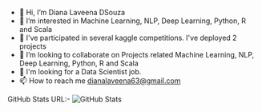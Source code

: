 - 👋 Hi, I’m Diana Laveena DSouza
- 👀 I’m interested in Machine Learning, NLP, Deep Learning, Python, R and Scala
- 🌱 I've participated in several kaggle competitions. I've deployed 2 projects
- 💞️ I’m looking to collaborate on Projects related Machine Learning, NLP, Deep Learning, Python, R and Scala
- 🎁 I'm looking for a Data Scientist job.
- 📫 How to reach me dianalaveena63@gmail.com


GitHub Stats URL:-
![GitHub Stats](https://github-readme-stats.vercel.app/api?username=Diana-Laveena-DSouza&theme=radical)
